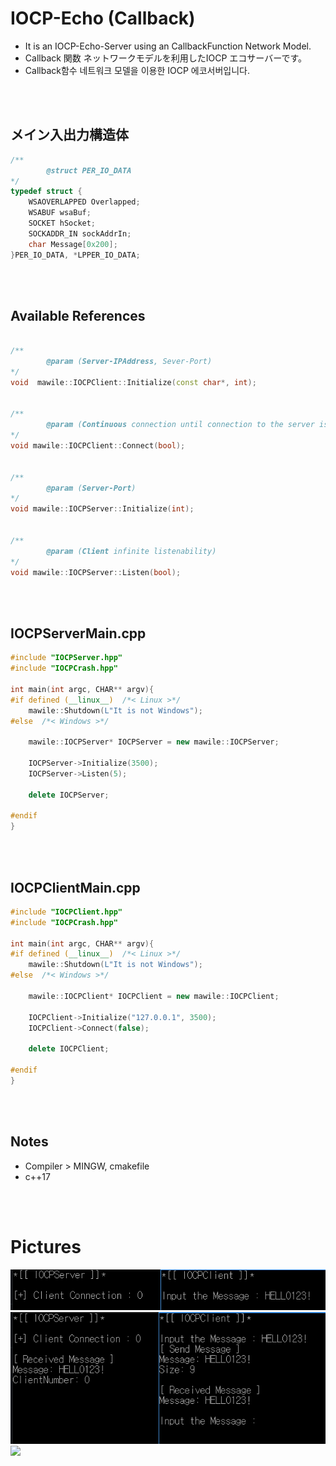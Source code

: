 # **IOCP-Echo (Callback)**

+ It is an IOCP-Echo-Server using an CallbackFunction Network Model.
+ Callback 関数 ネットワークモデルを利用したIOCP エコサーバーです。
+ Callback함수 네트워크 모델을 이용한 IOCP 에코서버입니다.

<br></br>
## **メイン入出力構造体**

```cpp
/**
		@struct PER_IO_DATA
*/
typedef struct {
	WSAOVERLAPPED Overlapped;
	WSABUF wsaBuf;
	SOCKET hSocket;
	SOCKADDR_IN sockAddrIn;
	char Message[0x200];
}PER_IO_DATA, *LPPER_IO_DATA;
```

<br></br>
## **Available References**

```cpp

/**
		@param (Server-IPAddress, Sever-Port)
*/
void  mawile::IOCPClient::Initialize(const char*, int);


/**
		@param (Continuous connection until connection to the server is reached)
*/
void mawile::IOCPClient::Connect(bool);


/**
		@param (Server-Port)
*/
void mawile::IOCPServer::Initialize(int);


/**
		@param (Client infinite listenability)
*/
void mawile::IOCPServer::Listen(bool);

```

<br></br>
## **IOCPServerMain.cpp**
```cpp
#include "IOCPServer.hpp"
#include "IOCPCrash.hpp"

int main(int argc, CHAR** argv){
#if defined (__linux__)  /*< Linux >*/
	mawile::Shutdown(L"It is not Windows");
#else  /*< Windows >*/
	
	mawile::IOCPServer* IOCPServer = new mawile::IOCPServer;
	
	IOCPServer->Initialize(3500);
	IOCPServer->Listen(5);
	
	delete IOCPServer;
	
#endif
}
```

<br></br>
## **IOCPClientMain.cpp**
```cpp
#include "IOCPClient.hpp"
#include "IOCPCrash.hpp"

int main(int argc, CHAR** argv){
#if defined (__linux__)  /*< Linux >*/
	mawile::Shutdown(L"It is not Windows");
#else  /*< Windows >*/
	
	mawile::IOCPClient* IOCPClient = new mawile::IOCPClient;
	
	IOCPClient->Initialize("127.0.0.1", 3500);
	IOCPClient->Connect(false);
	
	delete IOCPClient;
	
#endif
}
```

<br></br>
## **Notes**
+ Compiler > MINGW, cmakefile
+ c++17

<br></br>
# **Pictures**

![](https://github.com/Mawi1e/IOCP-Echo/blob/main/Pictures/1_1.PNG)
![](https://github.com/Mawi1e/IOCP-Echo/blob/main/Pictures/1_2.PNG)
![](https://github.com/Mawi1e/IOCP-Echo/blob/main/Pictures/1_3.PNG)